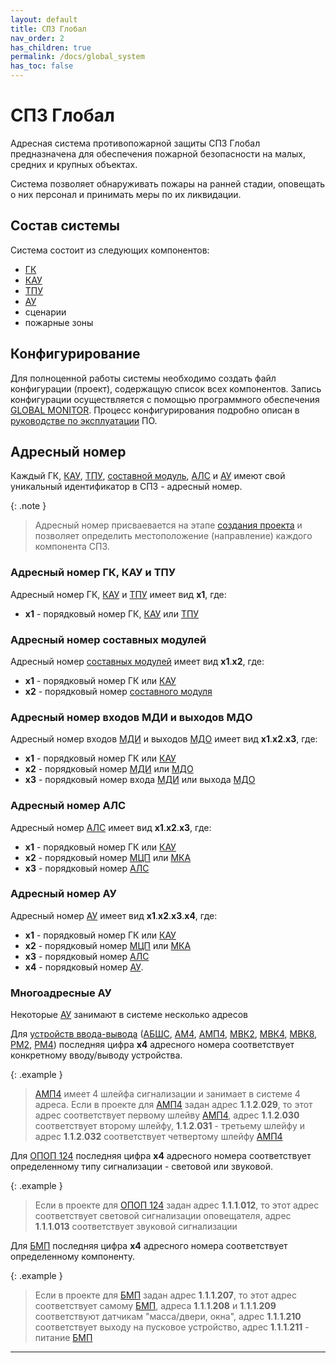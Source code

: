 ```yaml
---
layout: default
title: СПЗ Глобал
nav_order: 2
has_children: true
permalink: /docs/global_system
has_toc: false
---
```


# СПЗ Глобал
Адресная система противопожарной защиты СПЗ Глобал предназначена для обеспечения пожарной безопасности на малых, средних и крупных объектах. 

Система позволяет обнаруживать пожары на ранней стадии, оповещать о них персонал и принимать меры по их ликвидации.

## Состав системы
Система состоит из следующих компонентов:
- [ГК]
- [КАУ]
- [ТПУ]
- [АУ]
- сценарии
- пожарные зоны

## Конфигурирование
Для полноценной работы системы необходимо создать файл конфигурации (проект), содержащую список всех компонентов. Запись конфигурации осуществляется с помощью программного обеспечения <a href="https://products.rubezh.ru/products/po_global_monitor-3356/" target="_blank">GLOBAL MONITOR</a>. Процесс конфигурирования подробно описан в <a href="https://products.rubezh.ru/download/file/18ac995b-e2c1-11ee-95eb-d4f5ef944508/" target="_blank">руководстве по эксплуатации</a> ПО.

## Адресный номер
Каждый ГК, <a href="/gk_manual/docs/global_system/kau">КАУ</a>, <a href="/gk_manual/docs/global_system/tpu">ТПУ</a>, <a href="/gk_manual/docs/intelligence/modules#составные-модули">составной модуль</a>, <a href="/gk_manual/docs/intelligence/communications_lines#адресная-линия-связи">АЛС</a> и <a href="/gk_manual/docs/global_system/address_devices#адресные-устройства">АУ</a> имеют свой уникальный идентификатор в СПЗ - адресный номер.

{: .note }
> Адресный номер присваевается на этапе <a href="/gk_manual/docs/intelligence#конфигурирование-гк">создания проекта</a> и позволяет определить местоположение (направление) каждого компонента СПЗ.

### Адресный номер ГК, КАУ и ТПУ
Адресный номер ГК, <a href="/gk_manual/docs/global_system/kau">КАУ</a> и <a href="/gk_manual/docs/global_system/tpu">ТПУ</a> имеет вид **x1**, где:
- **x1** - порядковый номер ГК, <a href="/gk_manual/docs/global_system/kau">КАУ</a> или <a href="/gk_manual/docs/global_system/tpu">ТПУ</a>

### Адресный номер составных модулей
Адресный номер <a href="/gk_manual/docs/intelligence/modules#составные-модули">составных модулей</a> имеет вид **x1**.**x2**, где:
- **x1** - порядковый номер ГК или <a href="/gk_manual/docs/global_system/kau">КАУ</a>
- **x2** - порядковый номер <a href="/gk_manual/docs/intelligence/modules#составные-модули">составного модуля</a>

### Адресный номер входов МДИ и выходов МДО
Адресный номер входов <a href="/gk_manual/docs/intelligence/modules#модуль-дискретных-входных-сигналов-с-контролем-цепи">МДИ</a> и выходов <a href="/gk_manual/docs/intelligence/modules#модуль-дискретных-выходных-сигналов-с-контролем-цепи">МДО</a> имеет вид **x1**.**x2**.**x3**, где:
- **x1** - порядковый номер ГК или <a href="/gk_manual/docs/global_system/kau">КАУ</a>
- **x2** - порядковый номер <a href="/gk_manual/docs/intelligence/modules#модуль-дискретных-входных-сигналов-с-контролем-цепи">МДИ</a> или <a href="/gk_manual/docs/intelligence/modules#модуль-дискретных-выходных-сигналов-с-контролем-цепи">МДО</a>
- **x3** - порядковый номер входа <a href="/gk_manual/docs/intelligence/modules#модуль-дискретных-входных-сигналов-с-контролем-цепи">МДИ</a> или выхода <a href="/gk_manual/docs/intelligence/modules#модуль-дискретных-выходных-сигналов-с-контролем-цепи">МДО</a>

### Адресный номер АЛС
Адресный номер <a href="/gk_manual/docs/intelligence/communications_lines#адресная-линия-связи">АЛС</a> имеет вид **x1**.**x2**.**x3**, где:
- **x1** - порядковый номер ГК или <a href="/gk_manual/docs/global_system/kau">КАУ</a>
- **x2** - порядковый номер <a href="/gk_manual/docs/intelligence/modules#модуль-центрального-процессора">МЦП</a> или <a href="/gk_manual/docs/intelligence/modules#модуль-кольцевых-адресных-линий-связи">МКА</a>
- **x3** - порядковый номер <a href="/gk_manual/docs/intelligence/communications_lines#адресная-линия-связи">АЛС</a>

### Адресный номер АУ
Адресный номер <a href="/gk_manual/docs/global_system/address_devices#адресные-устройства">АУ</a> имеет вид **x1**.**x2**.**x3**.**x4**, где:
- **x1** - порядковый номер ГК или <a href="/gk_manual/docs/global_system/kau">КАУ</a>
- **x2** - порядковый номер <a href="/gk_manual/docs/intelligence/modules#модуль-центрального-процессора">МЦП</a> или <a href="/gk_manual/docs/intelligence/modules#модуль-кольцевых-адресных-линий-связи">МКА</a>
- **x3** - порядковый номер <a href="/gk_manual/docs/intelligence/communications_lines#адресная-линия-связи">АЛС</a>
- **x4** - порядковый номер <a href="/gk_manual/docs/global_system/address_devices#адресные-устройства">АУ</a>.

### Многоадресные АУ
Некоторые <a href="/gk_manual/docs/global_system/address_devices#адресные-устройства">АУ</a> занимают в системе несколько адресов

Для <a href="/gk_manual/docs/global_system/address_devices#устройства-ввода-вывода">устройств ввода-вывода</a> (<a href="/gk_manual/docs/global_system/address_devices#барьер-шлейфов-сигнализации-адресный-абшс-r2">АБШС</a>, <a href="/gk_manual/docs/global_system/address_devices#метка-адресная-ам4-r2">АМ4</a>, <a href="/gk_manual/docs/global_system/address_devices#метка-адресная-пожарная-амп4-r2">АМП4</a>, <a href="/gk_manual/docs/global_system/address_devices#модуль-выходов-с-контролем-мвк2-r2">МВК2</a>, <a href="/gk_manual/docs/global_system/address_devices#модуль-выходов-с-контролем-мвк4-r2">МВК4</a>, <a href="/gk_manual/docs/global_system/address_devices#модуль-выходов-с-контролем-мвк8-r2">МВК8</a>, <a href="/gk_manual/docs/global_system/address_devices#модуль-релейный-рм2-r2">РМ2</a>, <a href="/gk_manual/docs/global_system/address_devices#модуль-релейный-рм4-r2">РМ4</a>) последняя цифра **x4** адресного номера соответствует конкретному вводу/выводу устройства.

{: .example }
> <a href="/gk_manual/docs/global_system/address_devices#метка-адресная-пожарная-амп4-r2">АМП4</a> имеет 4 шлейфа сигнализации и занимает в системе 4 адреса. Если в проекте для <a href="/gk_manual/docs/global_system/address_devices#метка-адресная-пожарная-амп4-r2">АМП4</a> задан адрес **1**.**1**.**2**.**029**, то этот адрес соответствует первому шлейву <a href="/gk_manual/docs/global_system/address_devices#метка-адресная-пожарная-амп4-r2">АМП4</a>, адрес **1**.**1**.**2**.**030** соответствует второму шлейфу, **1**.**1**.**2**.**031** - третьему шлейфу и адрес **1**.**1**.**2**.**032** соответствует четвертому шлейфу <a href="/gk_manual/docs/global_system/address_devices#метка-адресная-пожарная-амп4-r2">АМП4</a>

Для <a href="/gk_manual/docs/global_system/address_devices#оповещатель-охранно-пожарный-комбинированный-свето-звуковой-адресный-опоп-124-r2">ОПОП 124</a> последняя цифра **x4** адресного номера соответствует определенному типу сигнализации - световой или звуковой.

{: .example }
> Если в проекте для <a href="/gk_manual/docs/global_system/address_devices#оповещатель-охранно-пожарный-комбинированный-свето-звуковой-адресный-опоп-124-r2">ОПОП 124</a> задан адрес **1**.**1**.**1**.**012**, то этот адрес соответствует световой сигнализации оповещателя, адрес **1**.**1**.**1**.**013** соответствует звуковой сигнализации

Для <a href="/gk_manual/docs/global_system/address_devices#блок-модульного-пожаротушения-бмп-r2">БМП</a> последняя цифра **x4** адресного номера соответствует определенному компоненту.

{: .example }
> Если в проекте для <a href="/gk_manual/docs/global_system/address_devices#блок-модульного-пожаротушения-бмп-r2">БМП</a> задан адрес **1**.**1**.**1**.**207**, то этот адрес соответствует самому <a href="/gk_manual/docs/global_system/address_devices#блок-модульного-пожаротушения-бмп-r2">БМП</a>, адреса **1**.**1**.**1**.**208** и **1**.**1**.**1**.**209** соответствуют датчикам "масса/двери, окна", адрес **1**.**1**.**1**.**210** соответствует выходу на пусковое устройство, адрес **1**.**1**.**1**.**211** - питание <a href="/gk_manual/docs/global_system/address_devices#блок-модульного-пожаротушения-бмп-r2">БМП</a>

---

[ГК]: /gk_manual/docs/gk#гк
[КАУ]: /gk_manual/docs/kau#кау
[ТПУ]: /gk_manual/docs/tpu#тпу
[АУ]: /gk_manual/docs/address_devices#адресные-устройства

